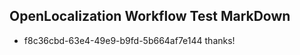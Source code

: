 ## OpenLocalization Workflow Test MarkDown
* f8c36cbd-63e4-49e9-b9fd-5b664af7e144 thanks!

<!--HONumber=Sep16_HO1-->


